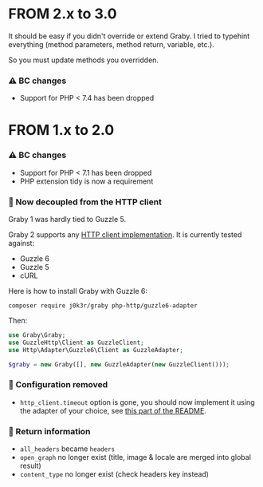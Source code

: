 # FROM 2.x to 3.0

It should be easy if you didn't override or extend Graby.
I tried to typehint everything (method parameters, method return, variable, etc.).

So you must update methods you overridden.

### :warning: BC changes

- Support for PHP < 7.4 has been dropped

# FROM 1.x to 2.0

### :warning: BC changes

- Support for PHP < 7.1 has been dropped
- PHP extension tidy is now a requirement

### :electric_plug: Now decoupled from the HTTP client

Graby 1 was hardly tied to Guzzle 5.

Graby 2 supports any [HTTP client implementation](https://packagist.org/providers/php-http/client-implementation). It is currently tested against:

- Guzzle 6
- Guzzle 5
- cURL

Here is how to install Graby with Guzzle 6:

```
composer require j0k3r/graby php-http/guzzle6-adapter
```

Then:


```php
use Graby\Graby;
use GuzzleHttp\Client as GuzzleClient;
use Http\Adapter\Guzzle6\Client as GuzzleAdapter;

$graby = new Graby([], new GuzzleAdapter(new GuzzleClient()));
```

### :wave: Configuration removed

- `http_client.timeout` option is gone, you should now implement it using the adapter of your choice, see [this part of the README](https://github.com/j0k3r/graby#timeout-configuration).

### :twisted_rightwards_arrows: Return information

- `all_headers` became `headers`
- `open_graph` no longer exist (title, image & locale are merged into global result)
- `content_type` no longer exist (check headers key instead)
